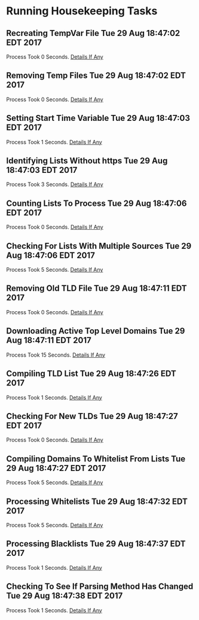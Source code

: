 # Running Housekeeping Tasks

## Recreating TempVar File Tue 29 Aug 18:47:02 EDT 2017
Process Took 0 Seconds.
[Details If Any](https://github.com/deathbybandaid/piholeparser/blob/master/RecentRunLogs/housekeepingscripts/08-Recreating-TempVar-File.md)

## Removing Temp Files Tue 29 Aug 18:47:02 EDT 2017
Process Took 0 Seconds.
[Details If Any](https://github.com/deathbybandaid/piholeparser/blob/master/RecentRunLogs/housekeepingscripts/10-Removing-Temp-Files.md)

## Setting Start Time Variable Tue 29 Aug 18:47:03 EDT 2017
Process Took 1 Seconds.
[Details If Any](https://github.com/deathbybandaid/piholeparser/blob/master/RecentRunLogs/housekeepingscripts/15-Setting-Start-Time-Variable.md)

## Identifying Lists Without https Tue 29 Aug 18:47:03 EDT 2017
Process Took 3 Seconds.
[Details If Any](https://github.com/deathbybandaid/piholeparser/blob/master/RecentRunLogs/housekeepingscripts/20-Identifying-Lists-Without-https.md)

## Counting Lists To Process Tue 29 Aug 18:47:06 EDT 2017
Process Took 0 Seconds.
[Details If Any](https://github.com/deathbybandaid/piholeparser/blob/master/RecentRunLogs/housekeepingscripts/25-Counting-Lists-To-Process.md)

## Checking For Lists With Multiple Sources Tue 29 Aug 18:47:06 EDT 2017
Process Took 5 Seconds.
[Details If Any](https://github.com/deathbybandaid/piholeparser/blob/master/RecentRunLogs/housekeepingscripts/30-Checking-For-Lists-With-Multiple-Sources.md)

## Removing Old TLD File Tue 29 Aug 18:47:11 EDT 2017
Process Took 0 Seconds.
[Details If Any](https://github.com/deathbybandaid/piholeparser/blob/master/RecentRunLogs/housekeepingscripts/40-Removing-Old-TLD-File.md)

## Downloading Active Top Level Domains Tue 29 Aug 18:47:11 EDT 2017
Process Took 15 Seconds.
[Details If Any](https://github.com/deathbybandaid/piholeparser/blob/master/RecentRunLogs/housekeepingscripts/45-Downloading-Active-Top-Level-Domains.md)

## Compiling TLD List Tue 29 Aug 18:47:26 EDT 2017
Process Took 1 Seconds.
[Details If Any](https://github.com/deathbybandaid/piholeparser/blob/master/RecentRunLogs/housekeepingscripts/48-Compiling-TLD-List.md)

## Checking For New TLDs Tue 29 Aug 18:47:27 EDT 2017
Process Took 0 Seconds.
[Details If Any](https://github.com/deathbybandaid/piholeparser/blob/master/RecentRunLogs/housekeepingscripts/49-Checking-For-New-TLDs.md)

## Compiling Domains To Whitelist From Lists Tue 29 Aug 18:47:27 EDT 2017
Process Took 5 Seconds.
[Details If Any](https://github.com/deathbybandaid/piholeparser/blob/master/RecentRunLogs/housekeepingscripts/50-Compiling-Domains-To-Whitelist-From-Lists.md)

## Processing Whitelists Tue 29 Aug 18:47:32 EDT 2017
Process Took 5 Seconds.
[Details If Any](https://github.com/deathbybandaid/piholeparser/blob/master/RecentRunLogs/housekeepingscripts/55-Processing-Whitelists.md)

## Processing Blacklists Tue 29 Aug 18:47:37 EDT 2017
Process Took 1 Seconds.
[Details If Any](https://github.com/deathbybandaid/piholeparser/blob/master/RecentRunLogs/housekeepingscripts/58-Processing-Blacklists.md)

## Checking To See If Parsing Method Has Changed Tue 29 Aug 18:47:38 EDT 2017
Process Took 1 Seconds.
[Details If Any](https://github.com/deathbybandaid/piholeparser/blob/master/RecentRunLogs/housekeepingscripts/70-Checking-To-See-If-Parsing-Method-Has-Changed.md)

